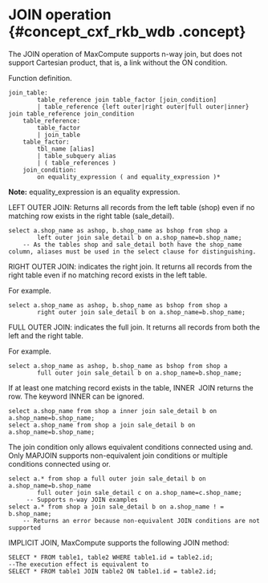 # JOIN operation {#concept_cxf_rkb_wdb .concept}

The JOIN operation of MaxCompute supports n-way join, but does not support Cartesian product, that is, a link without the ON condition.

Function definition.

```
join_table:
        table_reference join table_factor [join_condition]
        | table_reference {left outer|right outer|full outer|inner} join table_reference join_condition
    table_reference:
        table_factor
        | join_table
    table_factor:
        tbl_name [alias]
        | table_subquery alias
        | ( table_references )
    join_condition:
        on equality_expression ( and equality_expression )*
```

**Note:** equality\_expression is an equality expression.

LEFT OUTER JOIN: Returns all records from the left table \(shop\) even if no matching row exists in the right table \(sale\_detail\).

```
select a.shop_name as ashop, b.shop_name as bshop from shop a
        left outer join sale_detail b on a.shop_name=b.shop_name;
    -- As the tables shop and sale_detail both have the shop_name column, aliases must be used in the select clause for distinguishing.
```

RIGHT OUTER JOIN: indicates the right join. It returns all records from the right table even if no matching record exists in the left table.

For example.

```
select a.shop_name as ashop, b.shop_name as bshop from shop a
        right outer join sale_detail b on a.shop_name=b.shop_name;
```

FULL OUTER JOIN: indicates the full join. It returns all records from both the left and the right table.

For example.

```
select a.shop_name as ashop, b.shop_name as bshop from shop a
        full outer join sale_detail b on a.shop_name=b.shop_name;
```

If at least one matching record exists in the table, INNER  JOIN returns the row. The keyword INNER can be ignored.

```
select a.shop_name from shop a inner join sale_detail b on a.shop_name=b.shop_name;
select a.shop_name from shop a join sale_detail b on a.shop_name=b.shop_name;
```

The join condition only allows equivalent conditions connected using and. Only MAPJOIN supports non-equivalent join conditions or multiple conditions connected using or.

```
select a.* from shop a full outer join sale_detail b on a.shop_name=b.shop_name
        full outer join sale_detail c on a.shop_name=c.shop_name;
     -- Supports n-way JOIN examples
select a.* from shop a join sale_detail b on a.shop_name ! = b.shop_name;
    -- Returns an error because non-equivalent JOIN conditions are not supported
```

IMPLICIT JOIN, MaxCompute supports the following JOIN method:

```
SELECT * FROM table1, table2 WHERE table1.id = table2.id;
--The execution effect is equivalent to
SELECT * FROM table1 JOIN table2 ON table1.id = table2.id;
```


